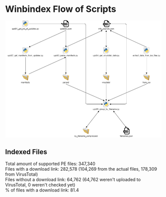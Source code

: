 # Winbindex Flow of Scripts

![winbindex-scripts-flow.png](winbindex-scripts-flow.png)

## Indexed Files

<!--FileStats-->
Total amount of supported PE files: 347,340  
Files with a download link: 282,578 (104,269 from the actual files, 178,309 from VirusTotal)  
Files without a download link: 64,762 (64,762 weren't uploaded to VirusTotal, 0 weren't checked yet)  
% of files with a download link: 81.4  
<!--/FileStats-->

